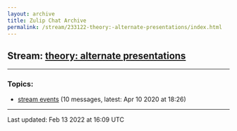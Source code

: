 ```yaml
---
layout: archive
title: Zulip Chat Archive
permalink: /stream/233122-theory:-alternate-presentations/index.html
---
```


## Stream: [theory: alternate presentations](https://mattecapu.github.io/ct-zulip-archive/stream/233122-theory:-alternate-presentations/index.html)
---

### Topics:

* [stream events](topic/stream.20events.html) (10 messages, latest: Apr 10 2020 at 18:26)

<hr><p>Last updated: Feb 13 2022 at 16:09 UTC</p>
